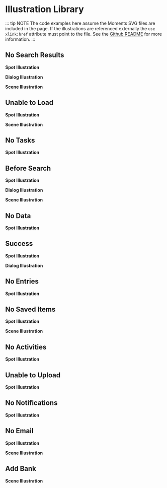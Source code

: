 # Illustration Library

::: tip NOTE
The code examples here assume the Moments SVG files are included in the page. If the illustrations are referenced externally the `use` `xlink:href` attribute must point to the file. See the [Github README](https://github.tools.sap/sap-design-ops/fiori-moments) for more information.
:::

## No Search Results
**Spot Illustration**
<LibraryExample type="spot" id="NoSearchResults" header="No results for those criteria" message="Maybe try another filter or a search term?"/>

**Dialog Illustration**
<LibraryExample type="dialog" id="NoSearchResults" header="No results for those criteria" message="Maybe try another filter or a search term?"/>

**Scene Illustration**
<LibraryExample type="scene" id="NoSearchResults" header="No results for those criteria" message="Maybe try another filter or a search term?"/>

## Unable to Load
**Spot Illustration**
<LibraryExample type="spot" id="UnableToLoad" header="Looks like the data isn’t loading" message="Check your internet connection. And if that’s not it, check with your administrator."/>

**Scene Illustration**
<LibraryExample type="scene" id="UnableToLoad" header="Looks like the data isn’t loading" message="Check your internet connection. And if that’s not it, check with your administrator."/>

## No Tasks
**Spot Illustration**
<LibraryExample type="spot" id="NoTasks" header="You’re all caught up!" message="When you add a task, it’ll show up here."/>

## Before Search
**Spot Illustration**
<LibraryExample type="spot" id="BeforeSearch" header="Let’s get some results" message="Enter your search terms or choose filter settings."/>

**Dialog Illustration**
<LibraryExample type="dialog" id="BeforeSearch" header="Let’s get some results" message="Choose your filter settings or type in some search terms."/>

**Scene Illustration**
<LibraryExample type="scene" id="BeforeSearch" header="Let’s get some results" message="Choose your filter settings or type in some search terms."/>

## No Data
**Spot Illustration**
<LibraryExample type="spot" id="NoData" header="Looks like no items have been created" message="Check back again later."/>

## Success
**Spot Illustration**
<LibraryExample type="spot" id="SuccessCheckMark" header="Success! You created a [thing]." message="Life is full of small perfect moments."/>

**Dialog Illustration**
<LibraryExample type="dialog" id="SuccessHighFive" header="Nicely done! You created a [thing]." message="We knew you could do it."/>
<LibraryExample type="dialog" id="SuccessCheckMark" header="Great! You created a [thing]." message="Time for a coffee break."/>
<LibraryExample type="dialog" id="SuccessBalloon" header="Perfect! You created a [thing]." message="Life is full of small perfect moments."/>

## No Entries
**Spot Illustration**
<LibraryExample type="spot" id="NoEntries" header="You don’t have any entries yet" message="When you do, you’ll see them here."/>

## No Saved Items
**Spot Illustration**
<LibraryExample type="spot" id="NoSavedItems" header="You haven't saved any items yet" message="When you do, they'll show up here."/>

**Scene Illustration**
<LibraryExample type="scene" id="NoSavedItems" header="You haven't saved any items yet" message="When you do, they'll show up here."/>

## No Activities
**Spot Illustration**
<LibraryExample type="spot" id="NoActivities" header="You haven’t added any activities yet" message="When you do, they’ll show up here."/>

## Unable to Upload
**Spot Illustration**
<LibraryExample type="spot" id="UnableToUpload" header="We’re having trouble uploading" message="Could be a connection problem. Or maybe you’re uploading the wrong file type."/>

## No Notifications
**Spot Illustration**
<LibraryExample type="spot" id="NoNotifications" header="Nothing new here" message="Check back again later."/>

## No Email
**Spot Illustration**
<LibraryExample type="spot" id="NoEmail" header="There is no mail in your inbox" message="Check back again later."/>

**Scene Illustration**
<LibraryExample type="scene" id="NoEmail" header="There is no mail in your inbox" message="Check back again later."/>


## Add Bank
**Scene Illustration**
<LibraryExample type="scene" id="AddBank" header="You haven’t added any banks yet" message="When you do, they’ll show up here."/>
